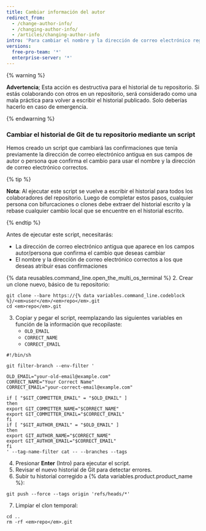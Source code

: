 ```yaml
---
title: Cambiar información del autor
redirect_from:
  - /change-author-info/
  - /changing-author-info/
  - /articles/changing-author-info
intro: 'Para cambiar el nombre y la dirección de correo electrónico registrados en las confirmaciones existentes, debes volver a escribir la historia completa de tu repositorio de Git.'
versions:
  free-pro-team: '*'
  enterprise-server: '*'
---
```


{% warning %}

**Advertencia**; Esta acción es destructiva para el historial de tu repositorio. Si estás colaborando con otros en un repositorio, será considerado como una mala práctica para volver a escribir el historial publicado. Solo deberías hacerlo en caso de emergencia.

{% endwarning %}

### Cambiar el historial de Git de tu repositorio mediante un script

Hemos creado un script que cambiará las confirmaciones que tenía previamente la dirección de correo electrónico antigua en sus campos de autor o persona que confirma el cambio para usar el nombre y la dirección de correo electrónico correctos.

{% tip %}

**Nota**: Al ejecutar este script se vuelve a escribir el historial para todos los colaboradores del repositorio. Luego de completar estos pasos, cualquier persona con bifurcaciones o clones debe extraer del historial escrito y la rebase cualquier cambio local que se encuentre en el historial escrito.

{% endtip %}

Antes de ejecutar este script, necesitarás:

* La dirección de correo electrónico antigua que aparece en los campos autor/persona que confirma el cambio que deseas cambiar
* El nombre y la dirección de correo electrónico correctos a los que deseas atribuir esas confirmaciones

{% data reusables.command_line.open_the_multi_os_terminal %}
2. Crear un clone nuevo, básico de tu repositorio:
  ```shell
  git clone --bare https://{% data variables.command_line.codeblock %}/<em>user</em>/<em>repo</em>.git
  cd <em>repo</em>.git
  ```
3. Copiar y pegar el script, reemplazando las siguientes variables en función de la información que recopilaste:
    * `OLD_EMAIL`
    * `CORRECT_NAME`
    * `CORRECT_EMAIL`

  ```shell
  #!/bin/sh

  git filter-branch --env-filter '

  OLD_EMAIL="your-old-email@example.com"
  CORRECT_NAME="Your Correct Name"
  CORRECT_EMAIL="your-correct-email@example.com"

  if [ "$GIT_COMMITTER_EMAIL" = "$OLD_EMAIL" ]
  then
  export GIT_COMMITTER_NAME="$CORRECT_NAME"
  export GIT_COMMITTER_EMAIL="$CORRECT_EMAIL"
  fi
  if [ "$GIT_AUTHOR_EMAIL" = "$OLD_EMAIL" ]
  then
  export GIT_AUTHOR_NAME="$CORRECT_NAME"
  export GIT_AUTHOR_EMAIL="$CORRECT_EMAIL"
  fi
  ' --tag-name-filter cat -- --branches --tags
  ```

4. Presionar **Enter** (Intro) para ejecutar el script.
5. Revisar el nuevo historial de Git para detectar errores.
6. Subir tu historial corregido a {% data variables.product.product_name %}:
  ```shell
  git push --force --tags origin 'refs/heads/*'
  ```
7. Limpiar el clon temporal:
  ```shell
  cd ..
  rm -rf <em>repo</em>.git
  ```
